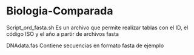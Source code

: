 # Biologia-Comparada

Script_ord_fasta.sh Es un archivo que permite realizar tablas con el ID, el código ISO y el año a partir de archivos fasta

DNAdata.fas Contiene secuencias en formato fasta de ejemplo
